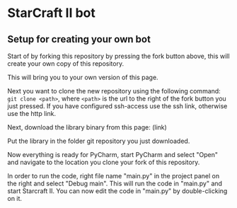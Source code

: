 # StarCraft II bot

## Setup for creating your own bot

Start of by forking this repository by pressing the fork button above, this
will create your own copy of this repository.

This will bring you to your own version of this page.

Next you want to clone the new repository using the following command: `git
clone <path>`, where `<path>` is the url to the right of the fork button you
just pressed. If you have configured ssh-access use the ssh link, otherwise use
the http link.

Next, download the library binary from this page: (link)

Put the library in the folder git repository you just downloaded.

Now everything is ready for PyCharm, start PyCharm and select "Open" and
navigate to the location you clone your fork of this repository.

In order to run the code, right file name "main.py" in the project panel on the
right and select "Debug main". This will run the code in "main.py" and start
Starcraft II. You can now edit the code in "main.py" by double-clicking on it.
